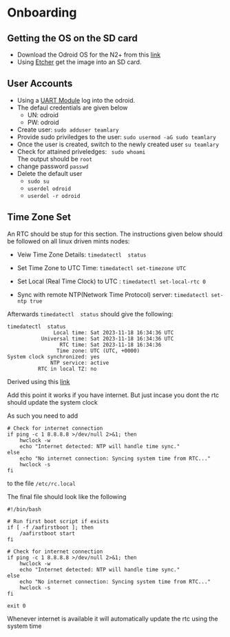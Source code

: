 # Onboarding

## Getting the OS on the SD card  
- Download the Odroid OS for the N2+ from this [link](https://wiki.odroid.com/odroid-n2/os_images/ubuntu/20220228)
- Using [Etcher](https://etcher.balena.io/) get the image into an SD card.

## User Accounts
- Using a [UART Module](https://ameridroid.com/products/usb-uart-2-module-kit?pr_prod_strat=e5_desc&pr_rec_id=7b8882b26&pr_rec_pid=8013561757975&pr_ref_pid=69012291599&pr_seq=uniform) log into the odroid.
- The defaul credentials are given below
  - UN: odroid
  - PW: odroid
- Create user:
`sudo adduser teamlary` </br> 
- Provide sudo priviledges to the user: 
`sudo usermod -aG sudo teamlary`</br>
- Once the user is created, switch to the newly created user
`su teamlary`
- Check for attained priveledges:
` sudo whoami`</br>
The output should be `root`
- change password
` passwd `
- Delete the default user 
  - ```sudo su```
  - ```userdel odroid```
  - ```userdel -r odroid```

## Time Zone Set 

An RTC should be stup for this section. The instructions given below should be followed on all linux driven mints nodes:

- Veiw Time Zone Details:
```timedatectl  status```

- Set Time Zone to UTC Time: 
```timedatectl set-timezone UTC```

- Set Local (Real Time Clock) to UTC :
```timedatectl set-local-rtc 0```

- Sync with remote NTP(Network Time Protocol) server:
```timedatectl set-ntp true```

Afterwards `timedatectl  status` should give the following:
```
timedatectl  status
               Local time: Sat 2023-11-18 16:34:36 UTC
           Universal time: Sat 2023-11-18 16:34:36 UTC
                 RTC time: Sat 2023-11-18 16:34:36    
                Time zone: UTC (UTC, +0000)           
System clock synchronized: yes                        
              NTP service: active                     
          RTC in local TZ: no         

```
Derived using this [link](https://www.tecmint.com/set-time-timezone-and-synchronize-time-using-timedatectl-command/)

Add this point it works if you have internet. But just incase you dont the rtc should update the system clock 

As such you need to add 
```
# Check for internet connection
if ping -c 1 8.8.8.8 >/dev/null 2>&1; then
    hwclock -w
    echo "Internet detected: NTP will handle time sync."
else
    echo "No internet connection: Syncing system time from RTC..."
    hwclock -s
fi
```
to the file `/etc/rc.local`

The final file should look like the following 

```
#!/bin/bash

# Run first boot script if exists
if [ -f /aafirstboot ]; then 
    /aafirstboot start
fi

# Check for internet connection
if ping -c 1 8.8.8.8 >/dev/null 2>&1; then
    hwclock -w
    echo "Internet detected: NTP will handle time sync."
else
    echo "No internet connection: Syncing system time from RTC..."
    hwclock -s
fi

exit 0
```

Whenever internet is available it will automatically  update the rtc using the system time 


